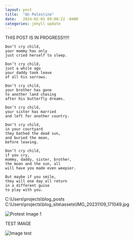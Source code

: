 ```yaml
---
layout: post
title:  "On Palestine"
date:   2024-02-01 09:00:22 -0400
categories: jekyll update
---
```


THIS POST IS IN PROGRESS!!!!!

```
Don’t cry child,
your mommy has only
just cried herself to sleep.

Don’t cry child,
just a while ago
your daddy took leave
of all his sorrows.

Don’t cry child,
your brother has gone
to another land chasing
after his butterfly dreams.

Don’t cry child,
your sister has married
and left for another country.

Don’t cry child,
in your courtyard
they bathed the dead sun,
and buried the moon,
before leaving.

Don’t cry child,
if you cry,
mommy, daddy, sister, brother,
the moon and the sun, all
will have you made even weepier.

But maybe if you smile,
they will one day all return
in a different guise
to play with you.
```

[//]: # "C:\Users\projects\blog\images\IMG_20231109_171049.jpg"
[//]: # "images\IMG_20231109_171049.jpg"

C:\Users\projects\blog\_posts
C:\Users\projects\blog\_site\assets\IMG_20231109_171049.jpg

![Protest Image 1](./images/IMG_20231109_183102.jpg "Protest Image 1")

TEST IMAGE

![Image test](._site/assets/images/IMG_20231109_171049.jpg)